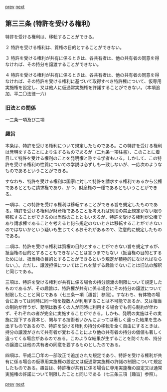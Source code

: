 [prev](/specific/markdowns/特許法/037_Mp-Ch_2-At_32.md)
[next](/specific/markdowns/特許法/039_Mp-Ch_2-At_34.md)
## 第三三条 (特許を受ける権利)
特許を受ける権利は、移転することができる。

２ 特許を受ける権利は、質権の目的とすることができない。

３ 特許を受ける権利が共有に係るときは、各共有者は、他の共有者の同意を得なければ、その持分を譲渡することができない。

４ 特許を受ける権利が共有に係るときは、各共有者は、他の共有者の同意を得なければ、その特許を受ける権利に基づいて取得すべき特許権について、仮専用実施権を設定し、又は他人に仮通常実施権を許諾することができない。（本項追加、平二〇法律一六）


### 旧法との関係
一二条一項及び二項

### 趣旨
本条は、特許を受ける権利について規定したものである。この特許を受ける権利は発明をすることにより生ずるものであるが（二九条一項柱書）、このことに着目して特許を受ける権利のことを発明権と称する学者もいる。しかして、この特許を受ける権利の性質についての学説は必ずしも一致しないが、一応次のようなものであるということができる。

すなわち、特許を受ける権利は国家に対して特許を請求する権利であるから公権であるとともに請求権であり、かつ、財産権の一種であるともいうことができる。

一項は、この特許を受ける権利は移転することができる旨を規定したものである。特許を受ける権利が財産権であることを考えれば別段の禁止規定がない限り移転することができるのは当然のことともいえるが、特許を受ける権利が公権であり請求権であることを考えると何ら規定のないときは移転することができないのではないかという疑いも生じてくるおそれがあるので、注意的に規定したものである。

二項は、特許を受ける権利は質権の目的とすることができない旨を規定するが、抵当権の目的とすることもできないことは言うまでもない（抵当権の目的とするためには、抵当権の目的とすることができるという規定が積極的になければならない。）。ただし、譲渡担保についてはこれを禁ずる趣旨でないことは旧法の解釈と同じである。

三項は、特許を受ける権利が共有に係る場合の持分譲渡の制限について規定したものであるが、その趣旨は、特許権が共有に係る場合にその持分の譲渡について制限したことと同じである（七三条一項［趣旨］参照）。すなわち、有体物の場合にあっては同時に同一物を複数人が利用することは不可能であるか、又は相当の制約が伴うが、発明は数多くの人が同時に利用する場合でも何ら制約が伴わず、それぞれの者が完全に実施することができる。しかも、発明の実施はその実施に投下する資本と、関与する技術者いかんによっては著しく違った結果を生み出すものであるので、特許を受ける権利の持分の移転を全く自由にするときは、持分の譲渡がされて共有者が変わることにより他の共有者の持分の価値も著しく違ってくる場合があるのである。このような結果が生ずることを防ぐため、持分の譲渡には他の共有者の同意を要するものとしたのである。

四項は、平成二〇年の一部改正で追加された規定であり、特許を受ける権利が共有に係る場合の仮専用実施権の設定又は仮通常実施権の許諾の制限について規定したものである。趣旨は、特許権が共有に係る場合に専用実施権の設定又は通常実施権の許諾について制限したことと同じである（七三条三項［趣旨］参照）。


[prev](/specific/markdowns/特許法/037_Mp-Ch_2-At_32.md)
[next](/specific/markdowns/特許法/039_Mp-Ch_2-At_34.md)